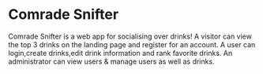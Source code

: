# Comrade Snifter

Comrade Snifter is a web app for socialising over drinks!
A visitor can view the top 3 drinks on the landing page and register for an account.
A user can login,create drinks,edit drink information and rank favorite drinks.
An administrator can view users & manage users as well as drinks.



